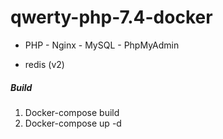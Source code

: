 # qwerty-php-7.4-docker




* PHP - Nginx - MySQL - PhpMyAdmin
- redis (v2)



##### Build

1. Docker-compose build
2. Docker-compose up -d


